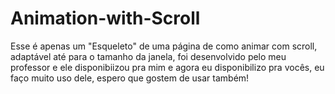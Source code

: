 # Animation-with-Scroll
Esse é apenas um "Esqueleto" de uma página de como animar com scroll, adaptável até para o tamanho da janela, foi desenvolvido pelo meu professor e ele disponibiizou pra mim e agora eu disponibilizo pra vocês, eu faço muito uso dele, espero que gostem de usar também! 
